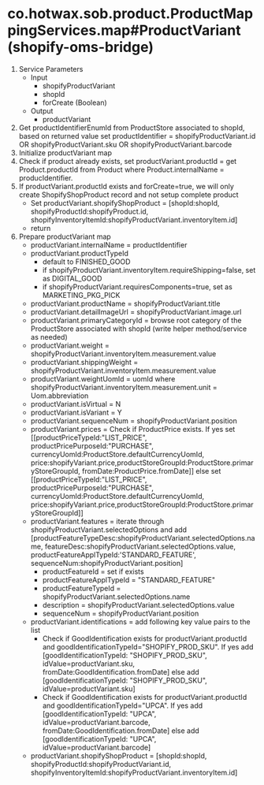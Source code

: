 # co.hotwax.sob.product.ProductMappingServices.map#ProductVariant (shopify-oms-bridge)
1. Service Parameters
    * Input
        * shopifyProductVariant
        * shopId
        * forCreate (Boolean)
    * Output
        * productVariant
2. Get productIdentifierEnumId from ProductStore associated to shopId, based on returned value set productIdentifier = shopifyProductVariant.id OR shopifyProductVariant.sku OR shopifyProductVariant.barcode
3. Initialize productVariant map
4. Check if product already exists, set productVariant.productId = get Product.productId from Product where Product.internalName = producIdentifier.
5. If productVariant.productId exists and forCreate=true, we will only create ShopifyShopProduct record and not setup complete product
    * Set productVariant.shopifyShopProduct = [shopId:shopId, shopifyProductId:shopifyProduct.id, shopifyInventoryItemId:shopifyProductVariant.inventoryItem.id]
    * return
6. Prepare productVariant map
    * productVariant.internalName = productIdentifier
    * productVariant.productTypeId
        * default to FINISHED_GOOD
        * if shopifyProductVariant.inventoryItem.requireShipping=false, set as DIGITAL_GOOD
        * if shopifyProductVariant.requiresComponents=true, set as MARKETING_PKG_PICK
    * productVariant.productName = shopifyProductVariant.title
    * productVariant.detailImageUrl = shopifyProductVariant.image.url
    * productVariant.primaryCategoryId = browse root category of the ProductStore associated with shopId (write helper method/service as needed)
    * productVariant.weight = shopifyProductVariant.inventoryItem.measurement.value
    * productVariant.shippingWeight = shopifyProductVariant.inventoryItem.measurement.value
    * productVariant.weightUomId = uomId where shopifyProductVariant.inventoryItem.measurement.unit = Uom.abbreviation
    * productVariant.isVirtual = N
    * productVariant.isVariant = Y
    * productVariant.sequenceNum = shopifyProductVariant.position
    * productVariant.prices = Check if ProductPrice exists. If yes set [[productPriceTypeId:"LIST_PRICE", productPricePurposeId:"PURCHASE", currencyUomId:ProductStore.defaultCurrencyUomId, price:shopifyVariant.price,productStoreGroupId:ProductStore.primaryStoreGroupId, fromDate:ProductPrice.fromDate]] else set [[productPriceTypeId:"LIST_PRICE", productPricePurposeId:"PURCHASE", currencyUomId:ProductStore.defaultCurrencyUomId, price:shopifyVariant.price,productStoreGroupId:ProductStore.primaryStoreGroupId]]
    * productVariant.features = iterate through shopifyProductVariant.selectedOptions and add [productFeatureTypeDesc:shopifyProductVariant.selectedOptions.name, featureDesc:shopifyProductVariant.selectedOptions.value, productFeatureApplTypeId:'STANDARD_FEATURE', sequenceNum:shopifyProductVariant.position]
        * productFeatureId = set if exists
        * productFeatureApplTypeId = "STANDARD_FEATURE"
        * productFeatureTypeId = shopifyProductVariant.selectedOptions.name
        * description = shopifyProductVariant.selectedOptions.value
        * sequenceNum = shopifyProductVariant.position
    * productVariant.identifications = add following key value pairs to the list
        * Check if GoodIdentification exists for productVariant.productId and goodIdentificationTypeId="SHOPIFY_PROD_SKU". If yes add [goodIdentificationTypeId: "SHOPIFY_PROD_SKU", idValue=productVariant.sku, fromDate:GoodIdentification.fromDate] else add [goodIdentificationTypeId: "SHOPIFY_PROD_SKU", idValue=productVariant.sku]
        * Check if GoodIdentification exists for productVariant.productId and goodIdentificationTypeId="UPCA". If yes add [goodIdentificationTypeId: "UPCA", idValue=productVariant.barcode, fromDate:GoodIdentification.fromDate] else add [goodIdentificationTypeId: "UPCA", idValue=productVariant.barcode]
    * productVariant.shopifyShopProduct = [shopId:shopId, shopifyProductId:shopifyProductVariant.id, shopifyInventoryItemId:shopifyProductVariant.inventoryItem.id]
